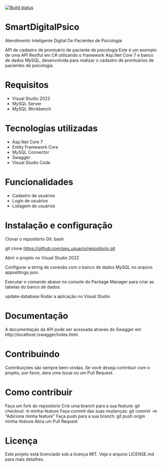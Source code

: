[![Build status](https://leonecostarocha.visualstudio.com/SMART%20DIGITAL%20PSICO/_apis/build/status/SMART%20DIGITAL%20PSICO-ASP.NET-CI)](https://leonecostarocha.visualstudio.com/SMART%20DIGITAL%20PSICO/_build/latest?definitionId=9)


# SmartDigitalPsico
Atendimento Inteligente Digital De Pacientes de Psicologia

API de cadastro de prontuário de paciente de psicologia
Este é um exemplo de uma API Restful em C# utilizando o framework Asp.Net Core 7 e banco de dados MySQL, desenvolvida para realizar o cadastro de prontuários de pacientes de psicologia.

# Requisitos
- Visual Studio 2022
- MySQL Server
- MySQL Workbench

# Tecnologias utilizadas

- Asp.Net Core 7
- Entity Framework Core
- MySQL Connector
- Swagger
- Visual Studio Code

# Funcionalidades
- Cadastro de usuários
- Login de usuários
- Listagem de usuários

# Instalação e configuração
Clonar o repositório Git:
bash 

git clone https://github.com/seu_usuario/repositorio.git

Abrir o projeto no Visual Studio 2022

Configurar a string de conexão com o banco de dados MySQL no arquivo appsettings.json.

Executar o comando abaixo no console do Package Manager para criar as tabelas do banco de dados:
  
update-database
Rodar a aplicação no Visual Studio

# Documentação
A documentação da API pode ser acessada através do Swagger em http://localhost:<porta>/swagger/index.html.
  
# Contribuindo
Contribuições são sempre bem-vindas. Se você deseja contribuir com o projeto, por favor, abra uma Issue ou um Pull Request.

# Como contribuir
Faça um fork do repositório
Crie uma branch para a sua feature: git checkout -b minha-feature
Faça commit das suas mudanças: git commit -m "Adiciona minha feature"
Faça push para a sua branch: git push origin minha-feature
Abra um Pull Request

# Licença
Este projeto está licenciado sob a licença MIT. Veja o arquivo LICENSE.md para mais detalhes.
